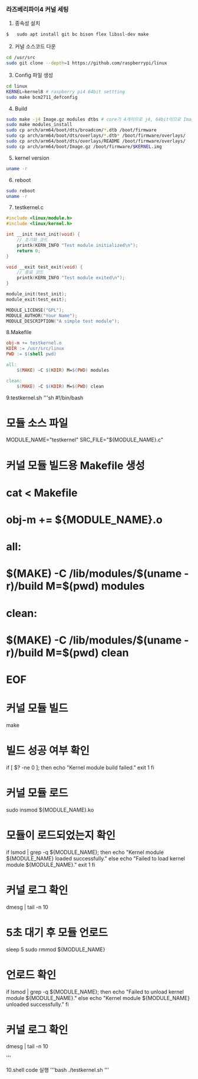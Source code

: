 ### 라즈베리파이4 커널 세팅

1. 종속성 설치

```bash
$	sudo apt install git bc bison flex libssl-dev make
```

2. 커널 소스코드 다운

```bash
cd /usr/src
sudo git clone --depth=1 https://github.com/raspberrypi/linux
```

3. Config 파일 생성

```bash
cd linux
KERNEL=kernel8 # raspberry pi4 64bit settting
sudo make bcm2711_defconfig
```

4. Build

```bash
sudo make -j4 Image.gz modules dtbs # core가 4개이므로 j4, 64bit이므로 Image.gz
sudo make modules_install
sudo cp arch/arm64/boot/dts/broadcom/*.dtb /boot/firmware
sudo cp arch/arm64/boot/dts/overlays/*.dtb* /boot/firmware/overlays/
sudo cp arch/arm64/boot/dts/overlays/README /boot/firmware/overlays/
sudo cp arch/arm64/boot/Image.gz /boot/firmware/$KERNEL.img
```

5. kernel version

```bash
uname -r
```

6. reboot

```bash
sudo reboot 
uname -r
```


7. testkernel.c
```c
#include <linux/module.h>
#include <linux/kernel.h>

int __init test_init(void) {
    // 초기화 코드
    printk(KERN_INFO "Test module initialized\n");
    return 0;
}

void __exit test_exit(void) {
    // 종료 코드
    printk(KERN_INFO "Test module exited\n");
}

module_init(test_init);
module_exit(test_exit);

MODULE_LICENSE("GPL");
MODULE_AUTHOR("Your Name");
MODULE_DESCRIPTION("A simple test module");

```

8.Makefile
```Makefile
obj-m += testkernel.o
KDIR := /usr/src/linux
PWD := $(shell pwd)

all:
	$(MAKE) -C $(KDIR) M=$(PWD) modules

clean:
	$(MAKE) -C $(KDIR) M=$(PWD) clean

```

9.testkernel.sh
'''sh
#!/bin/bash

# 모듈 소스 파일
MODULE_NAME="testkernel"
SRC_FILE="${MODULE_NAME}.c"

# 커널 모듈 빌드용 Makefile 생성
# cat <<EOF > Makefile
# obj-m += ${MODULE_NAME}.o

# all:
#	\$(MAKE) -C /lib/modules/\$(uname -r)/build M=\$(pwd) modules

# clean:
#	\$(MAKE) -C /lib/modules/\$(uname -r)/build M=\$(pwd) clean
# EOF

# 커널 모듈 빌드
make

# 빌드 성공 여부 확인
if [ $? -ne 0 ]; then
    echo "Kernel module build failed."
    exit 1
fi

# 커널 모듈 로드
sudo insmod ${MODULE_NAME}.ko

# 모듈이 로드되었는지 확인
if lsmod | grep -q ${MODULE_NAME}; then
    echo "Kernel module ${MODULE_NAME} loaded successfully."
else
    echo "Failed to load kernel module ${MODULE_NAME}."
    exit 1
fi

# 커널 로그 확인
dmesg | tail -n 10

# 5초 대기 후 모듈 언로드
sleep 5
sudo rmmod ${MODULE_NAME}

# 언로드 확인
if lsmod | grep -q ${MODULE_NAME}; then
    echo "Failed to unload kernel module ${MODULE_NAME}."
else
    echo "Kernel module ${MODULE_NAME} unloaded successfully."
fi

# 커널 로그 확인
dmesg | tail -n 10

'''

10.shell code 실행
'''bash
./testkernel.sh
'''
